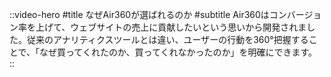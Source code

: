 ::video-hero
#title
なぜAir360が選ばれるのか
#subtitle
Air360はコンバージョン率を上げて、ウェブサイトの売上に貢献したいという思いから開発されました。従来のアナリティクスツールとは違い、ユーザーの行動を360°把握することで、「なぜ買ってくれたのか、買ってくれなかったのか」を明確にできます。
::
